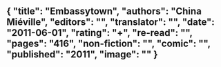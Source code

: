 {
 "title": "Embassytown",
 "authors": "China Miéville",
 "editors": "",
 "translator": "",
 "date": "2011-06-01",
 "rating": "+",
 "re-read": "",
 "pages": "416",
 "non-fiction": "",
 "comic": "",
 "published": "2011",
 "image": ""
}
---


